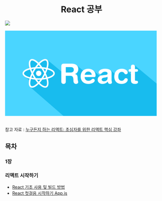 <h1 align="center">React 공부</h1>

<p>
<img src="https://img.shields.io/badge/react%20-%2320232a.svg?&style=for-the-badge&logo=react&logoColor=%2361DAFB"/>
</p>

<img src="https://github.com/cwadven/react_study/blob/master/assets/react-logo.png" alt="react" width="500"/><br><br>

참고 자료 : [누구든지 하는 리액트: 초심자를 위한 리액트 핵심 강좌](https://velopert.com/3613 "누구든지 하는 리액트: 초심자를 위한 리액트 핵심 강좌")

## 목차

### 1장
### 리액트 시작하기

- [React 기초 사용 및 빌드 방법](https://github.com/cwadven/react_study/blob/master/react_start/1_1_React-start.md "React 기초 사용 및 빌드 방법")
- [React 첫걸음 시작하기 App.js](https://github.com/cwadven/react_study/blob/master/react_start/1_2_App-basic.md "React 첫걸음 시작하기 App.js")

